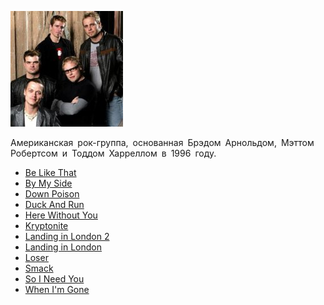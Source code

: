 ![](3_doors_down.jpg)

Американская рок-группа, основанная Брэдом Арнольдом, Мэттом Робертсом и Тоддом Харреллом в 1996 году.

* [Be Like That](Be%20Like%20That)
* [By My Side](By%20My%20Side)
* [Down Poison](Down%20Poison)
* [Duck And Run](Duck%20And%20Run)
* [Here Without You](Here%20Without%20You)
* [Kryptonite](Kryptonite)
* [Landing in London 2](Landing%20in%20London%202)
* [Landing in London](Landing%20in%20London)
* [Loser](Loser)
* [Smack](Smack)
* [So I Need You](So%20I%20Need%20You)
* [When I'm Gone](When%20I'm%20Gone)